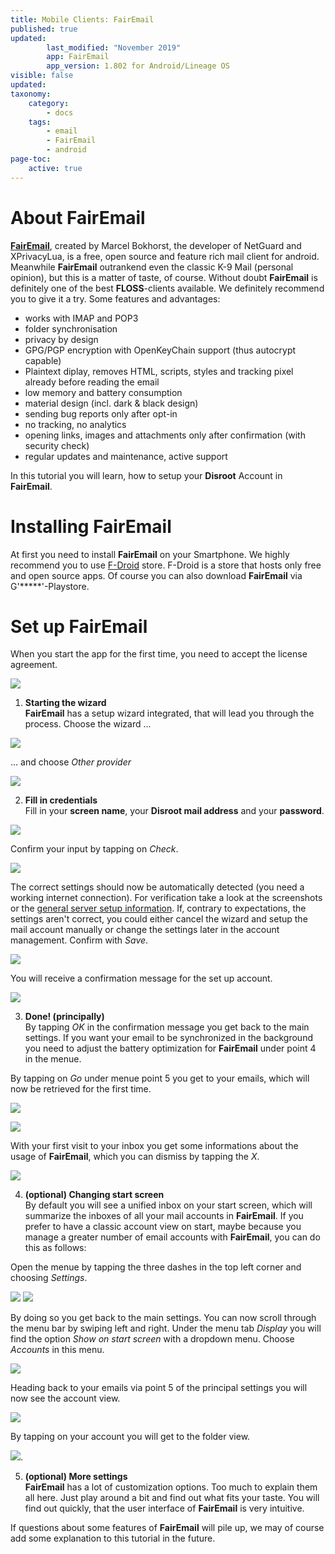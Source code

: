 ```yaml
---
title: Mobile Clients: FairEmail
published: true
updated:
        last_modified: "November 2019"
        app: FairEmail
        app_version: 1.802 for Android/Lineage OS
visible: false
updated:
taxonomy:
    category:
        - docs
    tags:
        - email
        - FairEmail
        - android
page-toc:
    active: true
---
```


# About FairEmail

**[FairEmail](https://email.faircode.eu/)**, created by Marcel Bokhorst, the developer of NetGuard and XPrivacyLua, is a free, open source and feature rich mail client for android. Meanwhile **FairEmail** outrankend even the classic K-9 Mail (personal opinion), but this is a matter of taste, of course. Without doubt **FairEmail** is definitely one of the best **FLOSS**-clients available. We definitely recommend you to give it a try. Some features and advantages:

 - works with IMAP and POP3
 - folder synchronisation
 - privacy by design
 - GPG/PGP encryption with OpenKeyChain support (thus autocrypt capable)
 - Plaintext diplay, removes HTML, scripts, styles and tracking pixel already before reading the email
 - low memory and battery consumption
 - material design (incl. dark & black design)
 - sending bug reports only after opt-in
 - no tracking, no analytics
 - opening links, images and attachments only after confirmation (with security check)
 - regular updates and maintenance, active support

In this tutorial you will learn, how to setup your **Disroot** Account in **FairEmail**.

# Installing FairEmail

At first you need to install **FairEmail** on your Smartphone. We highly recommend you to use [F-Droid](https://f-droid.org/) store. F-Droid is a store that hosts only free and open source apps. Of course you can also download **FairEmail** via G'*****'-Playstore.

# Set up FairEmail

When you start the app for the first time, you need to accept the license agreement.

![](en/fairemail_setup_01.png)

1. **Starting the wizard**<br>
**FairEmail** has a setup wizard integrated, that will lead you through the process. Choose the wizard ...

![](en/fairemail_setup_02.png)

... and choose *Other provider*

![](en/fairemail_setup_03.png)

2. **Fill in credentials**<br>
Fill in your **screen name**, your **Disroot mail address** and your **password**.

![](en/fairemail_setup_04.png)

Confirm your input by tapping on *Check*.

![](en/fairemail_setup_05.png)

The correct settings should now be automatically detected (you need a working internet connection). For verification take a look at the screenshots or the [general server setup information](/tutorials/email/settings). If, contrary to expectations, the settings aren't correct, you could either cancel the wizard and setup the mail account manually or change the settings later in the account management. Confirm with *Save*.

![](en/fairemail_setup_06.png)

You will receive a confirmation message for the set up account.

![](en/fairemail_setup_07.png)

3. **Done! (principally)**<br>
By tapping *OK* in the confirmation message you get back to the main settings. If you want your email to be synchronized in the background you need to adjust the battery optimization for **FairEmail** under point 4 in the menue.

By tapping on *Go* under menue point 5 you get to your emails, which will now be retrieved for the first time.

![](en/fairemail_setup_08.png)

![](en/fairemail_setup_09.png)

With your first visit to your inbox you get some informations about the usage of **FairEmail**, which you can dismiss by tapping the *X*.

![](en/fairemail_setup_10.png)

4. **(optional) Changing start screen**<br>
By default you will see a unified inbox on your start screen, which will summarize the inboxes of all your mail accounts in **FairEmail**. If you prefer to have a classic account view on start, maybe because you manage a greater number of email accounts with **FairEmail**, you can do this as follows:

Open the menue by tapping the three dashes in the top left corner and choosing *Settings*.

![](en/fairemail_setup_11.png) ![](en/fairemail_setup_12.png)

By doing so you get back to the main settings. You can now scroll through the menu bar by swiping left and right. Under the menu tab *Display* you will find the option *Show on start screen* with a dropdown menu. Choose *Accounts* in this menu.

![](en/fairemail_setup_13.png)

Heading back to your emails via point 5 of the principal settings you will now see the account view.

![](en/fairemail_setup_14.png)

By tapping on your account you will get to the folder view.

![](en/fairemail_setup_15.png).

5. **(optional) More settings**<br>
**FairEmail** has a lot of customization options. Too much to explain them all here. Just play around a bit and find out what fits your taste. You will find out quickly, that the user interface of **FairEmail** is very intuitive.

If questions about some features of **FairEmail** will pile up, we may of course add some explanation to this tutorial in the future.
